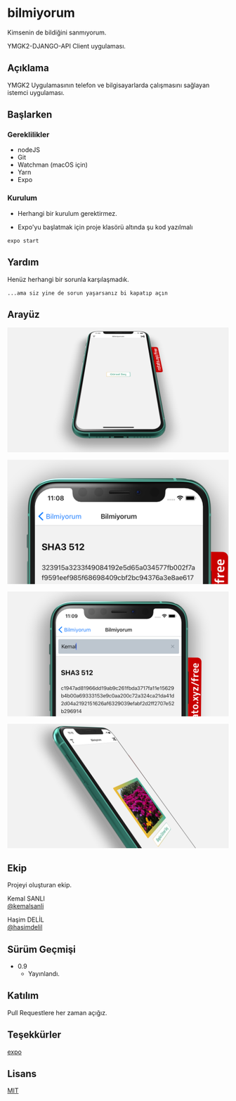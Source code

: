 # bilmiyorum

Kimsenin de bildiğini sanmıyorum. 

YMGK2-DJANGO-API Client uygulaması.

## Açıklama

YMGK2 Uygulamasının telefon ve bilgisayarlarda çalışmasını sağlayan istemci uygulaması.

## Başlarken

### Gereklilikler

* nodeJS
* Git
* Watchman (macOS için)
* Yarn
* Expo

### Kurulum

* Herhangi bir kurulum gerektirmez.


* Expo'yu başlatmak için proje klasörü altında şu kod yazılmalı 

```
expo start
```

## Yardım

Henüz herhangi bir sorunla karşılaşmadık.
```
...ama siz yine de sorun yaşarsanız bi kapatıp açın
```

## Arayüz

![Kullanıcı Arayüzü 1](https://github.com/kemalsanli/bilmiyorum/blob/main/resim1.png?raw=true)

![Kullanıcı Arayüzü 2](https://github.com/kemalsanli/bilmiyorum/blob/main/resim2.png?raw=true)

![Kullanıcı Arayüzü 3](https://github.com/kemalsanli/bilmiyorum/blob/main/resim3.png?raw=true)

![Kullanıcı Arayüzü 4](https://github.com/kemalsanli/bilmiyorum/blob/main/resim4.png?raw=true)


## Ekip

Projeyi oluşturan ekip.

 Kemal SANLI  
 [@kemalsanli](https://github.com/kemalsanli)

 Haşim DELİL  
 [@hasimdelil](https://github.com/hasimdelil)


## Sürüm Geçmişi

* 0.9
    * Yayınlandı.

## Katılım
Pull Requestlere her zaman açığız.

## Teşekkürler
[expo](https://github.com/expo/expo)

## Lisans
[MIT](https://github.com/kemalsanli/bilmiyorum/blob/main/LICENSE)
